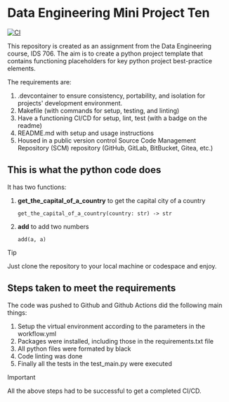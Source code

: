 # Data Engineering Mini Project Ten

[![CI](https://github.com/nogibjj/Leonard_Eshun_Mini_Project_One/actions/workflows/workflow.yml/badge.svg)](https://github.com/nogibjj/Leonard_Eshun_Mini_Project_One/actions/workflows/workflow.yml)


This repository is created as an assignment from the Data Engineering course, IDS 706. The aim is to create a python project template that contains functioning placeholders for key python project best-practice elements.

The requirements are:

1. .devcontainer  to ensure consistency, portability, and isolation for projects' development environment.
1. Makefile (with commands for setup, testing, and linting)
1. Have a functioning CI/CD for setup, lint, test (with a badge on the readme)
1. README.md with setup and usage instructions
1. Housed in a public version control Source Code Management Repository (SCM) repository (GitHub, GitLab, BitBucket, Gitea, etc.) 



## This is what the python code does
It has two functions:

1. **get_the_capital_of_a_country** to get the capital city of a country
	```
	get_the_capital_of_a_country(country: str) -> str
	```
1. **add** to add two numbers
	```
	add(a, a)
	```


> [!TIP]
> Just clone the repository to your local machine or codespace and enjoy.



## Steps taken to meet the requirements
The code was pushed to Github and Github Actions did the following main things:

1. Setup the virtual environment according to the parameters in the workflow.yml
1. Packages were installed, including those in the requirements.txt file
1. All python files were formated by black
1. Code linting was done
1. Finally all the tests in the test_main.py were executed

> [!IMPORTANT]
> All the above steps had to be successful to get a completed CI/CD.